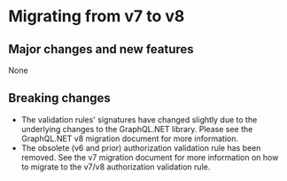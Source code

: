 # Migrating from v7 to v8

## Major changes and new features

None

## Breaking changes

- The validation rules' signatures have changed slightly due to the underlying changes to the
  GraphQL.NET library. Please see the GraphQL.NET v8 migration document for more information.
- The obsolete (v6 and prior) authorization validation rule has been removed. See the v7 migration
  document for more information on how to migrate to the v7/v8 authorization validation rule.
